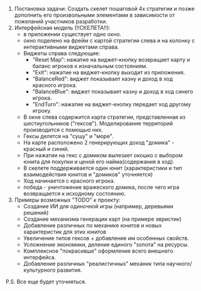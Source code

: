 1) Постановка задачи: 
Создать скелет пошаговой 4x стратегии и позже дополнить его произвольными элементами в зависимости от пожеланий участников разработки.
2) Интерфейсная модель (!!СКЕЛЕТА!!):
	- в приложении существует одно окно.
	- окно поделено на фрейм с картой стратегии слева и на колонку с интерактивными
	виджетами справа.
	- Виджеты справа следующие:
		- "Reset Map": нажатие на виджет-кнопку возвращает карту и баланс игроков к изначальным состояниям.
		- "Exit": нажатие на виджет-кнопку выходит из приложения.
		- "BalanceRed": виджет показывает казну и доход в ход красного игрока.
		- "BalanceBlue": виджет показывает казну и доход в ход синего игрока.
		- "EndTurn": нажатие на виджет-кнопку передает ход другому игроку.
	- В окне слева содержится карта стратегии, представленная из шестиугольников ("гексов"). Моделирование территорий
	производится с помощью них.
	- Гексы делятся на "сушу" и "море".
	- На карте расположено 2 генерирующих доход "домика" - красный и синий.
	- При нажатии на гекс с домиком вылезает окошко с выбором юнита для покупки и ценой его найма(содержания в ход).
	- В скелете поддерживается один юнит (характеристики и тип взаимодействия юнитов и "домиков" уточняется)
	- Ход начинается с красного игрока.
	- победа - уничтожение вражеского домика, после чего игра возвращается к исходному состоянию.
3) Примеры возможных "TODO" к проекту:
	- Создание ИИ для одиночной игры (например, деревьями решений)
	- Создание механизма генерации карт (на примере эвристик)
	- Добавление различных по механике юнитов и новых характеристик для этих юнитов
	- Увеличение типов гексов + добавление им особенных свойств.
	- Усложнение экономики, деление единого "золота" на ресурсы.
	- Комплексное "покрасивше" оформление всего внешнего интерфейса.
	- Добавление различных "реалистичных" механик типа научного/культурного развития.

P.S. Все еще будет уточняться.
